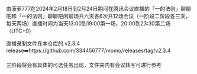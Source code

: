 由菠萝777在2024年2月18日到2月24日期间在腾讯会议直播的「一的法则」聊聊吧和「一的法则」聊聊吧闲聊场共六天各6次共12场会议（一阶段二阶段各三天，每天两场）直播时间为当天13:00到19:00第一场，20:00到23:30第二场（UTC+9）

直播录制文件在本仓库的 v2.3.4 release➡️https://github.com/334456777/momo/releases/tag/v2.3.4

三阶段将会有具体的可选任务出现，文件夹内有会议转写可进行参考